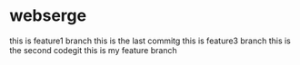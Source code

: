 # webserge
this is feature1 branch
this is the last commitg
this is feature3 branch
this is the second codegit 
this is my feature branch

